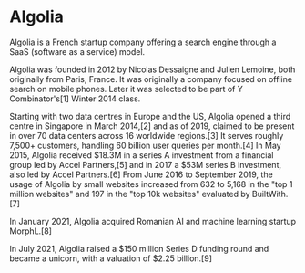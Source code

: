 # Algolia

 Algolia is a French startup company offering a search engine through a SaaS (software as a service) model.

 Algolia was founded in 2012 by Nicolas Dessaigne and Julien Lemoine, both originally from Paris, France. It was originally a company focused on offline search on mobile phones. Later it was selected to be part of Y Combinator's[1] Winter 2014 class.

Starting with two data centres in Europe and the US, Algolia opened a third centre in Singapore in March 2014,[2] and as of 2019, claimed to be present in over 70 data centers across 16 worldwide regions.[3] It serves roughly 7,500+ customers, handling 60 billion user queries per month.[4] In May 2015, Algolia received $18.3M in a series A investment from a financial group led by Accel Partners,[5] and in 2017 a $53M series B investment, also led by Accel Partners.[6] From June 2016 to September 2019, the usage of Algolia by small websites increased from 632 to 5,168 in the "top 1 million websites" and 197 in the "top 10k websites" evaluated by BuiltWith.[7]

In January 2021, Algolia acquired Romanian AI and machine learning startup MorphL.[8]

In July 2021, Algolia raised a $150 million Series D funding round and became a unicorn, with a valuation of $2.25 billion.[9]